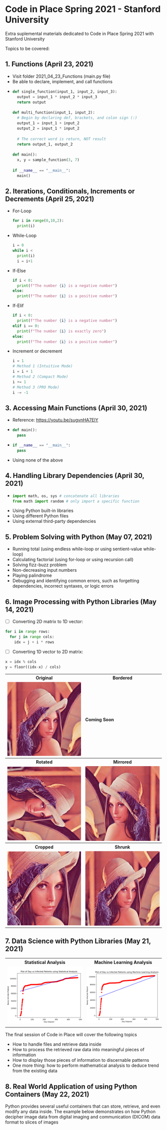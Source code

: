 # Code in Place Spring 2021 - Stanford University

Extra suplemental materials dedicated to Code in Place Spring 2021 with Stanford University

Topics to be covered:
## 1. Functions (April 23, 2021) ##
  - Visit folder 2021\_04\_23_Functions (main.py file)
  - Be able to declare, implement, and call functions
  - ```python
    def single_function(input_1, input_2, input_3):
      output = input_1 * input_2 * input_3
      return output
    
    def multi_function(input_1, input_2):
      # Begin by declaring def, brackets, and colon sign (:)
      output_1 = input_1 + input_2
      output_2 = input_1 * input_2
      
      # The correct word is return, NOT result
      return output_1, output_2
    
    def main():
      x, y = sample_function(3, 7)
      
    if __name__ == "__main__":
      main()
    ```

## 2. Iterations, Conditionals, Increments or Decrements (April 25, 2021) ##
  - For-Loop
    ```python
    for i in range(0,10,2):
      print(i)
    ```
  - While-Loop
    ```python
    i = 0
    while i < 
      print(i)
      i = i+1
    ```
  - If-Else
    ```python
    if i < 0:
      print(f"The number {i} is a negative number")
    else:
      print(f"The number {i} is a positive number")
    ```
  - If-Elif
    ```python
    if i < 0:
      print(f"The number {i} is a negative number")
    elif i == 0:
      print(f"The number {i} is exactly zero")
    else:
      print(f"The number {i} is a positive number")
    ```
  - Increment or decrement
    ```python
    i = 1
    # Method 1 (Intuitive Mode)
    i = i + 1
    # Method 2 (Compact Mode)
    i += 1
    # Method 3 (PRO Mode)
    i -= -1
    ```

## 3. Accessing Main Functions (April 30, 2021) ##
  - Reference: https://youtu.be/sugvnHA7ElY 
  - ```python
    def main():
      pass
    ```
  - ```python
    if __name__ == "__main__":
      pass
    ```
  - Using none of the above

## 4. Handling Library Dependencies (April 30, 2021) ##
  - ```python
    import math, os, sys # concatenate all libraries
    from math import random # only import a specific function
    ```
  - Using Python built-in libraries
  - Using different Python files
  - Using external third-party dependencies

## 5. Problem Solving with Python (May 07, 2021) ##
  - Running total (using endless while-loop or using sentient-value while-loop)
  - Calculating factorial (using for-loop or using recursion call)
  - Solving fizz-buzz problem
  - Non-decreasing input numbers
  - Playing palindrome
  - Debugging and identifying common errors, such as forgetting dependencies, incorrect syntaxes, or logic errors

## 6. Image Processing with Python Libraries (May 14, 2021) ##

- [ ] Converting 2D matrix to 1D vector:

```python
for i in range rows:
  for j in range cols:
    idx = j + i * rows
```
- [ ] Converting 1D vector to 2D matrix:
```python
x = idx % cols
y = floor((idx-x) / cols)
```
  <table>
  <tr>
  <th> Original </th> <th> Bordered </th>
  </tr>
  <td> <img src="./2021_05_14_ImageProcessing/images/lena.png"> </td>
  <td> <b> Coming Soon </b> </td>  
  
  <tr>
  <th> Rotated </th> <th> Mirrored </th>
  </tr>
  
  <tr>
  <td> <img src="./2021_05_14_ImageProcessing/results/lena_rotated.png"> </td>
  <td> <img src="./2021_05_14_ImageProcessing/results/lena_mirrored.png"> </td>
  </tr>

  <tr>
  <th> Cropped </th> <th> Shrunk </th>
  </tr>
  
  <tr>
  <td> <img src="./2021_05_14_ImageProcessing/results/lena_cropped.png"> </td>
  <td> <img src="./2021_05_14_ImageProcessing/results/lena_shrunk.png"> </td>
  </tr> 
  </table>

## 7. Data Science with Python Libraries (May 21, 2021) ##
  <table>
  <tr>
  <th> Statistical Analysis </th> <th> Machine Learning Analysis </th>
  </tr>
  <tr>
  <td> <img src="./2021_05_21_DataScience/assets/covid_statistics.png"> </td>
  <td> <img src="./2021_05_21_DataScience/assets/covid_machine_learning.png"> </td>
  </tr>
  <tr>
  <td> </td>
  <td> </td>
  </tr>
  </table>
  
 The final session of Code in Place will cover the following topics 
 - How to handle files and retrieve data inside 
 - How to process the retrieved raw data into meaningful pieces of information
 - How to display those pieces of information to discernable patterns
 - One more thing: how to perform mathematical analysis to deduce trend from the existing data
  
## 8. Real World Application of using Python Containers (May 22, 2021) ##
Python provides several useful containers that can store, retrieve, and even modify any data inside. The example below demonstrates on how Python decipher image data from digital imaging and communication (DICOM) data format to slices of images
